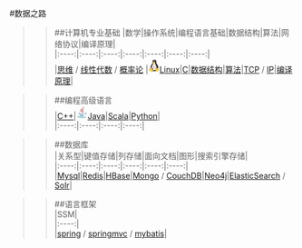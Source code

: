 #数据之路

>>##计算机专业基础
|数学|操作系统|编程语言基础|数据结构|算法|网络协议|编译原理|  
|:----:|:----:|:----:|:----:|:----:|:----:|:----:|  
|[思维]() / [线性代数]() / [概率论]() |[![linux](images/s1-linux-20-24.jpg)Linux]()|[C]()|[数据结构]()|[算法]()|[TCP]() / [IP]()|[编译原理]()|  

>>##编程高级语言  
|[C++]()|[![java](images/s1-java-20-24.jpg)Java]()|[Scala]()|[Python]()|  
|:----:|:----:|:----:|:----:|  

>>##数据库  
|关系型|键值存储|列存储|面向文档|图形|搜索引擎存储|  
|:----:|:----:|:----:|:----:|:----:|:----:|  
|[Mysql]()|[Redis]()|[HBase]()|[Mongo]() / [CouchDB]()|[Neo4j]()|[ElasticSearch]() / [Solr]()|  

>>##语言框架  
|SSM|  
|:----:|  
|[spring]() / [springmvc]() / [mybatis]()|  